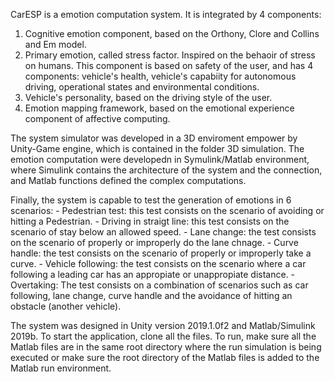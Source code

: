 CarESP is a emotion computation system. It is integrated by 4 components:

1) Cognitive emotion component, based on the Orthony, Clore and Collins and Em model.
2) Primary emotion, called stress factor. Inspired on the behaoir of stress on humans. This component is based on safety of the user, and has 4 components: vehicle's health, vehicle's capabiity for autonomous driving, operational states and environmental conditions. 
3) Vehicle's personality, based on the driving style of the user. 
4) Emotion mapping framework, based on the emotional experience component of affective computing. 

The system simulator was developed in a 3D enviroment empower by Unity-Game engine, which is contained in the folder 3D simulation. The emotion computation were developedn in Symulink/Matlab environment, where Simulink contains the architecture of the system and the connection, and Matlab functions defined the complex computations.  

Finally, the system is capable to test the generation of emotions in 6 scenarios:
    - Pedestrian test: this test consists on the scenario of avoiding or hitting a Pedestrian.
    - Driving in straigt line: this test consists on the scenario of stay below an allowed speed.
    - Lane change: the test consists on the scenario of properly or improperly do the lane chnage.
    - Curve handle: the test consists on the scenario of properly or improperly take a curve. 
    - Vehicle following: the test consists on the scenario where a car following a leading car has an appropiate or unappropiate distance. 
    -  Overtaking: The test consists on a combination of scenarios such as car following, lane change, curve handle and the avoidance of hitting an obstacle (another vehicle).

The system was designed in Unity version 2019.1.0f2 and Matlab/Simulink 2019b. 
To start the application, clone all the files. To run, make sure all the Matlab files are in the same root directory where the run simulation is being executed or make sure the root directory of the Matlab files is added to the Matlab run environment. 